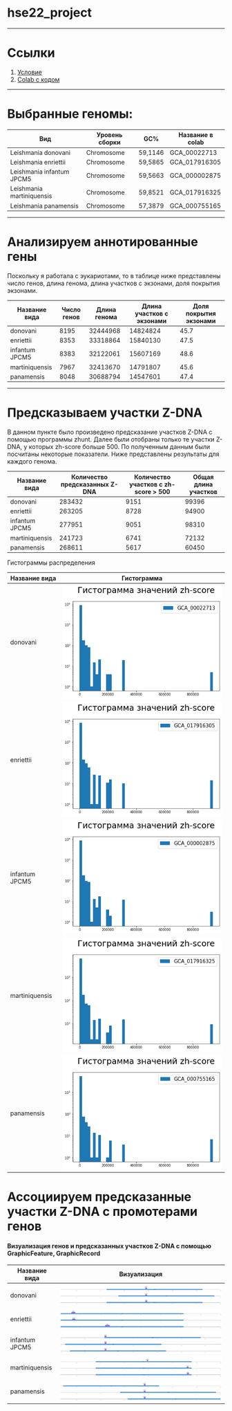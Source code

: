 # hse22_project

---
# Ссылки
1. [Условие](https://docs.google.com/document/d/1kU0Q6192Wc4tE080A2ZqZUFkjX7Ls_OVvc2gIDuKYx0/edit#)
2. [Colab с кодом]()

---
# Выбранные геномы:

Вид | Уровень сборки | GC% | Название в colab
---|---|---|---
Leishmania donovani | Chromosome | 59,1146 | GCA_00022713
Leishmania enriettii | Chromosome | 59,5865 | GCA_017916305
Leishmania infantum JPCM5 | Chromosome | 59,5663 | GCA_000002875
Leishmania martiniquensis | Chromosome | 59,8521 | GCA_017916325
Leishmania panamensis |  Chromosome | 57,3879 | GCA_000755165

---
# Анализируем аннотированные гены

Поскольку я работала с эукариотами, то в таблице ниже представлены число генов, длина генома, длина участков с экзонами, доля покрытия экзонами.

Название вида | Число генов |	Длина генома | Длина участков с экзонами |	Доля покрытия экзонами
---|---|---|---|---
donovani	| 8195	| 32444968	| 14824824	| 45.7
enriettii| 8353	| 33318864	| 15840130	| 47.5
infantum JPCM5 	| 8383	| 32122061	| 15607169	| 48.6
martiniquensis	| 7967	| 32413670	| 14791807	| 45.6
panamensis	| 8048	| 30688794	| 14547601	| 47.4

---
# Предсказываем участки Z-DNA

В данном пункте было произведено предсказание участков Z-DNA с помощью программы zhunt. Далее были отобраны только те участки Z-DNA, у которых zh-score больше 500. По полученным данным были посчитаны некоторые показатели. Ниже представлены результаты для каждого генома.

Название вида | Количество предсказанных Z-DNA | Количество участков с zh-score > 500 |	Общая длина участков
---|---|---|---
donovani |	283432 |	9151 |	99396
enriettii |	263205 |	8728 |	94900 
infantum JPCM5 |	277951 |	9051 |	98310 
martiniquensis |	241723 |	6741 |	72132 
panamensis |	268611 |	5617 |	60450

Гистограммы распределения

Название вида | Гистограмма
---|---
donovani | ![](https://github.com/ulvivl/hse22_project/blob/main/img/GCA_00022713.png)
enriettii | ![](https://github.com/ulvivl/hse22_project/blob/main/img/GCA_017916305.png)
infantum JPCM5 | ![](https://github.com/ulvivl/hse22_project/blob/main/img/GCA_000002875.png)
martiniquensis | ![](https://github.com/ulvivl/hse22_project/blob/main/img/GCA_017916325.png)
panamensis | ![](https://github.com/ulvivl/hse22_project/blob/main/img/GCA_000755165.png)

# Ассоциируем предсказанные участки Z-DNA с промотерами генов

#### Визуализация генов и предсказанных участков Z-DNA с помощью GraphicFeature, GraphicRecord

Название вида | Визуализация
---|---
donovani | ![](https://github.com/ulvivl/hse22_project/blob/main/img/GCA_00022713_2.png)
enriettii | ![](https://github.com/ulvivl/hse22_project/blob/main/img/GCA_017916305_2.png)
infantum JPCM5 | ![](https://github.com/ulvivl/hse22_project/blob/main/img/GCA_000002875_2.png)
martiniquensis | ![](https://github.com/ulvivl/hse22_project/blob/main/img/GCA_017916325_2.png)
panamensis | ![](https://github.com/ulvivl/hse22_project/blob/main/img/GCA_000755165_2.png)







